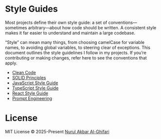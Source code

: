 # Style Guides

Most projects define their own style guide: a set of conventions—sometimes arbitrary—about how code should be written. A consistent style makes it far easier to understand and maintain a large codebase.

“Style” can mean many things, from choosing camelCase for variable names, to avoiding global variables, to steering clear of exceptions. This document outlines the style guidelines I follow in my projects. If you’re contributing or making changes, refer here to see the conventions that apply.

- [Clean Code](./text/clean-code.md)
- [SOLID Principles](./text/solid-principles.md)
- [JavaScript Style Guide](./text/javascript.md)
- [TypeScript Style Guide](./text/typescript.md)
- [React Style Guide](./text/react.md)
- [Prompt Engineering](./text/prompt-engineering.md)

# License

MIT License © 2025-Present [Nurul Akbar Al-Ghifari](https://github.com/nurulakbaral)
